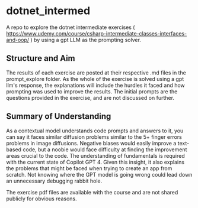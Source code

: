 # dotnet_intermed
A repo to explore the dotnet intermediate exercises ( https://www.udemy.com/course/csharp-intermediate-classes-interfaces-and-oop/ ) by using a gpt LLM as the prompting solver.

## Structure and Aim
The results of each exercise are posted at their respective .md files in the prompt_explore folder. As the whole of the exercise is solved using a gpt llm's response, the explanations will include the hurdles it faced and how prompting was used to improve the results. The initial prompts are the questions provided in the exercise, and are not discussed on further.

## Summary of Understanding

As a contextual model understands code prompts and answers to it, you can say it faces similar diffusion problems similar to the 5+ finger errors problems in image diffusions. Negative biases would easily improve a text-based code, but a noobie would face difficulty at finding the improvement areas crucial to the code. The understanding of fundamentals is required with the current state of Copilot GPT 4. Given this insight, it also explains the problems that might be faced when trying to create an app from scratch. Not knowing where the GPT model is going wrong could lead down an unnecessary debugging rabbit hole.

The exercise pdf files are available with the course and are not shared publicly for obvious reasons.